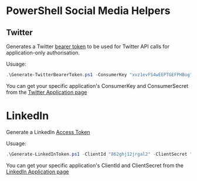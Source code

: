 # PowerShell Social Media Helpers
## Twitter
Generates a Twitter [bearer token](https://developer.twitter.com/en/docs/basics/authentication/overview/application-only) to be used for Twitter API calls for application-only authorisation.

Usuage:

```PowerShell
.\Generate-TwitterBearerToken.ps1 -ConsumerKey "xvz1evFS4wEEPTGEFPHBog" -ConsumerSecret "L8qq9PZyRg6ieKGEKhZolGC0vJWLw8iEJ88DRdyOg"
```

You can get your specific application's ConsumerKey and ConsumerSecret from the [Twitter Application page](https://apps.twitter.com/)

# LinkedIn
Generate a LinkedIn [Access Token](https://developer.linkedin.com/docs/oauth2)

Usuage:
```PowerShell
.\Generate-LinkedInToken.ps1 -ClientId "862ghj12jrgal2" -ClientSecret "FKI7Djs89Af7T8M7" -RedirectUri "http://wwww.raph.ws"
```

You can get your specific application's ClientId and ClientSecret from the [LinkedIn Application page](https://www.linkedin.com/developer/apps)